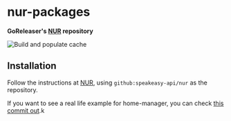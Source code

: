 # nur-packages

**GoReleaser's [NUR](https://github.com/nix-community/NUR) repository**

<!-- Remove this if you don't use github actions -->
![Build and populate cache](https://github.com/speakeasy/nur/workflows/Build%20and%20populate%20cache/badge.svg)

<!--
Uncomment this if you use travis:

[![Build Status](https://travis-ci.com/<YOUR_TRAVIS_USERNAME>/nur-packages.svg?branch=master)](https://travis-ci.com/<YOUR_TRAVIS_USERNAME>/nur-packages)
-->
<!-- [![Cachix Cache](https://img.shields.io/badge/cachix-<YOUR_CACHIX_CACHE_NAME>-blue.svg)](https://<YOUR_CACHIX_CACHE_NAME>.cachix.org) -->


## Installation

Follow the instructions at [NUR](https://github.com/nix-community/NUR), using
`github:speakeasy-api/nur` as the repository.

If you want to see a real life example for home-manager, you can check
[this commit out](https://github.com/caarlos0/dotfiles.nix/commit/6e45e06de0434a276d0261b63b5022bb4b23a61a).k

